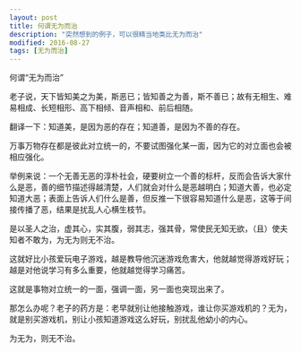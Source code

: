 ```yaml
---
layout: post
title: 何谓无为而治
description: "突然想到的例子，可以很精当地类比无为而治"
modified: 2016-08-27
tags: [无为而治]
---
```


何谓“无为而治”

老子说，天下皆知美之为美，斯恶已；皆知善之为善，斯不善已；故有无相生、难易相成、长短相形、高下相倾、音声相和、前后相随。

翻译一下：知道美，是因为恶的存在；知道善，是因为不善的存在。

万事万物存在都是彼此对立统一的，不要试图强化某一面，因为它的对立面也会被相应强化。

举例来说：一个无善无恶的淳朴社会，硬要树立一个善的标杆，反而会告诉大家什么是恶，善的细节描述得越清楚，人们就会对什么是恶越明白；知道大善，也必定知道大恶；表面上告诉人们什么是善，但反推一下很容易知道什么是恶，这等于间接传播了恶，结果是扰乱人心横生枝节。

是以圣人之治，虚其心，实其腹，弱其志，强其骨，常使民无知无欲，（且）使夫知者不敢为，为无为则无不治。

这就好比小孩爱玩电子游戏，越是教导他沉迷游戏危害大，他就越觉得游戏好玩；越是对他说学习有多么重要，他就越觉得学习痛苦。

这就是事物对立统一的一面，强调一面，另一面也突现出来了。

那怎么办呢？老子的药方是：老早就别让他接触游戏，谁让你买游戏机的？无为，就是别买游戏机，别让小孩知道游戏这么好玩，别扰乱他幼小的内心。

为无为，则无不治。
